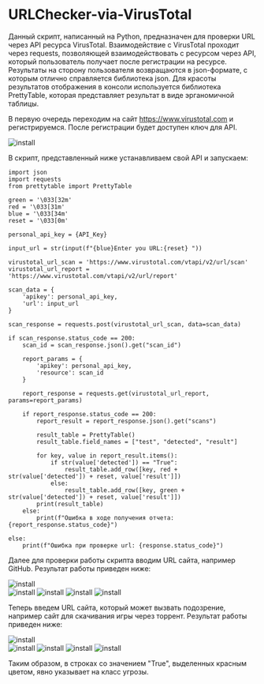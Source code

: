 # URLChecker-via-VirusTotal
Данный скрипт, написанный на Python, предназначен для проверки URL через API ресурса VirusTotal. Взаимодействие с VirusTotal проходит через requests, позволяющей взаимодействовать с ресурсом через API, который пользователь получает после регистрации на ресурсе. Результаты на сторону пользователя возвращаются в json-формате, с которым отлично справляется библиотека json. Для красоты результатов отображения в консоли используется библиотека PrettyTable, которая представляет результат в виде эрганомичной таблицы.  

В первую очередь переходим на сайт https://www.virustotal.com и регистрируемся. После регистрации будет доступен ключ для API.  
  
![install](images/api.png)  

В скрипт, представленный ниже устанавливаем свой API и запускаем:

```
import json
import requests
from prettytable import PrettyTable

green = '\033[32m'
red = '\033[31m'
blue = '\033[34m'
reset = '\033[0m'

personal_api_key = {API_Key}

input_url = str(input(f"{blue}Enter you URL:{reset} "))

virustotal_url_scan = 'https://www.virustotal.com/vtapi/v2/url/scan'
virustotal_url_report = 'https://www.virustotal.com/vtapi/v2/url/report'

scan_data = {
    'apikey': personal_api_key,
    'url': input_url
}

scan_response = requests.post(virustotal_url_scan, data=scan_data)

if scan_response.status_code == 200:
    scan_id = scan_response.json().get("scan_id")

    report_params = {
        'apikey': personal_api_key,
        'resource': scan_id
    }

    report_response = requests.get(virustotal_url_report, params=report_params)

    if report_response.status_code == 200:
        report_result = report_response.json().get("scans")

        result_table = PrettyTable()
        result_table.field_names = ["test", "detected", "result"]

        for key, value in report_result.items():
            if str(value['detected']) == "True":
                result_table.add_row([key, red + str(value['detected']) + reset, value['result']])
            else:
                result_table.add_row([key, green + str(value['detected']) + reset, value['result']])
        print(result_table)
    else:
        print(f"Ошибка в ходе получения отчета: {report_response.status_code}")

else:
    print(f"Ошибка при проверке url: {response.status_code}")

```

Далее для проверки работы скрипта вводим URL сайта, например GitHub. Результат работы приведен ниже:

![install](images/gh_1.png)  
![install](images/gh_2.png)
![install](images/gh_3.png)
![install](images/gh_4.png)
![install](images/gh_5.png)  

Теперь введем URL сайта, который может вызвать подозрение, например сайт для скачивания игры через торрент. Результат работы приведен ниже:

![install](images/tor_1.png)  
![install](images/tor_2.png)
![install](images/tor_3.png)
![install](images/tor_4.png)
![install](images/tor_5.png)  

Таким образом, в строках со значением "True", выделенных красным цветом, явно указывает на класс угрозы.

